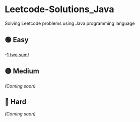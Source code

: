 # Leetcode-Solutions_Java
Solving Leetcode problems using Java programming language 


## 🟢 Easy
-[1 two sum/](Easy/1-two-sum.java)
## 🟡 Medium
*(Coming soon)*


## 🔴 Hard
*(Coming soon)*
